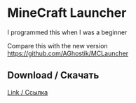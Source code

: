 ﻿MineCraft Launcher
=====================

I programmed this when I was a beginner

Compare this with the new version https://github.com/AGhostik/MCLauncher 

Download / Скачать
------------

[Link / Ссылка](https://github.com/AGhostik/MC-Launcher/releases/)